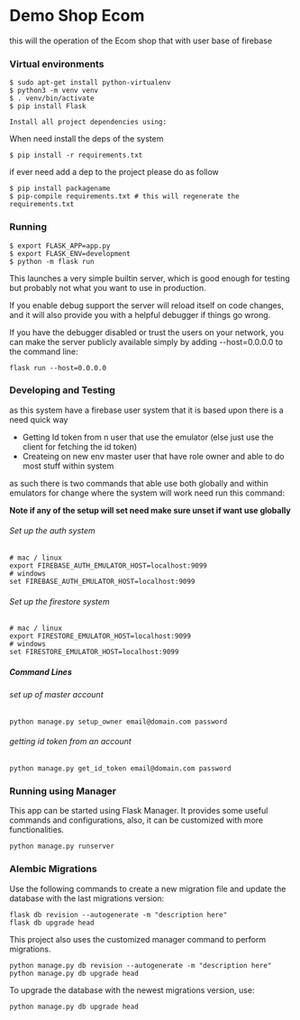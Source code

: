 # Demo Shop Ecom

this will the operation of the Ecom shop that with user base of firebase

### Virtual environments

```
$ sudo apt-get install python-virtualenv
$ python3 -m venv venv
$ . venv/bin/activate
$ pip install Flask

Install all project dependencies using:

```
When need install the deps of the system
```
$ pip install -r requirements.txt
```

if ever need add a dep to the project please do as follow
```angular2html
$ pip install packagename
$ pip-compile requirements.txt # this will regenerate the requirements.txt
```
### Running
 
```
$ export FLASK_APP=app.py
$ export FLASK_ENV=development
$ python -m flask run
```

This launches a very simple builtin server, which is good enough for testing but probably not what you want to use in production.

If you enable debug support the server will reload itself on code changes, and it will also provide you with a helpful debugger if things go wrong.

If you have the debugger disabled or trust the users on your network, you can make the server publicly available simply by adding --host=0.0.0.0 to the command line:

```
flask run --host=0.0.0.0
```

### Developing and Testing
<p>
as this system have a firebase user system that it is based upon there is a need quick way</p>
<ul>
    <li>Getting Id token from n user that use the emulator (else just use the client for fetching the id token)</li>
    <li>Createing on new env master user that have role owner and able to do most stuff within system</li>
</ul>
as such there is two commands that able use both globally and within emulators
for change where the system will work need run this command:
<p><b>Note if any of the setup will set need make sure unset if want use globally</b></p>

###### Set up the auth system

```
# mac / linux
export FIREBASE_AUTH_EMULATOR_HOST=localhost:9099
# windows
set FIREBASE_AUTH_EMULATOR_HOST=localhost:9099
```
###### Set up the firestore system

```
# mac / linux
export FIRESTORE_EMULATOR_HOST=localhost:9099
# windows
set FIRESTORE_EMULATOR_HOST=localhost:9099
```

##### Command Lines

###### set up of master account
```
python manage.py setup_owner email@domain.com password
```
###### getting id token from an account
```
python manage.py get_id_token email@domain.com password
```


### Running using Manager

This app can be started using Flask Manager. It provides some useful commands and configurations, also, it can be customized with more functionalities.

```
python manage.py runserver
```

### Alembic Migrations

Use the following commands to create a new migration file and update the database with the last migrations version:

```
flask db revision --autogenerate -m "description here"
flask db upgrade head
```

This project also uses the customized manager command to perform migrations.
```
python manage.py db revision --autogenerate -m "description here"
python manage.py db upgrade head
```

To upgrade the database with the newest migrations version, use:

```
python manage.py db upgrade head
```
